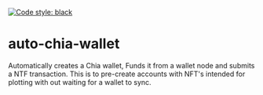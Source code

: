 [![Code style: black](https://img.shields.io/badge/code%20style-black-000000.svg)](https://github.com/psf/black)
# auto-chia-wallet
Automatically creates a Chia wallet, Funds it from a wallet node and submits a NTF transaction. This is to pre-create accounts with NFT's intended for plotting with out waiting for a wallet to sync.
